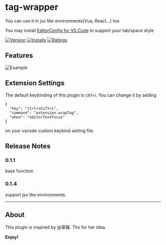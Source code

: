 # tag-wrapper

You can use it in jsx like environments(Vue, React...) too

You may install [EditorConfig for VS Code](https://marketplace.visualstudio.com/items?itemName=EditorConfig.EditorConfig) to support your tab/space style

[![Version](https://vsmarketplacebadge.apphb.com/version/hwencc.html-tag-wrapper.svg)](https://marketplace.visualstudio.com/items?itemName=hwencc.html-tag-wrapper)
[![Installs](https://vsmarketplacebadge.apphb.com/installs/hwencc.html-tag-wrapper.svg)](https://marketplace.visualstudio.com/items?itemName=hwencc.html-tag-wrapper)
[![Ratings](https://vsmarketplacebadge.apphb.com/rating/hwencc.html-tag-wrapper.svg)](https://marketplace.visualstudio.com/items?itemName=hwencc.html-tag-wrapper)

## Features

![Example](https://github.com/hwen/tag-wrapper/raw/master/images/preview.gif)

## Extension Settings

The default keybinding of this plugin is ctrl+i. You can change it by adding

```
{
  "key": "ctrl+shift+i",
  "command": "extension.wrapTag",
  "when": "editorTextFocus"
}
```
on your vscode custom keybind setting file.

## Release Notes

### 0.1.1
base function

### 0.1.4
support jsx like environments.

-----------------------------------------------------------------------------------------------------------

## About

This plugin is inspired by @草莓. Thx for her idea.

**Enjoy!**
